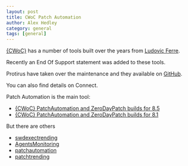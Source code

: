 ```yaml
---
layout: post
title: CWoC Patch Automation
author: Alex Hedley
category: general
tags: [general]
---
```


[{CWoC}](https://www.symantec.com/connect/articles/cwoc) has a number of tools built over the years from [Ludovic Ferre](https://www.symantec.com/connect/user/ludovic-ferre).

Recently an End Of Support statement was added to these tools.

Protirus have taken over the maintenance and they available on [GitHub](https://protirus.github.io/).

You can also find details on Connect.

Patch Automation is the main tool:

- [{CWoC} PatchAutomation and ZeroDayPatch builds for 8.5](https://www.symantec.com/connect/articles/cwoc-patchautomation-and-zerodaypatch-builds-85)
- [{CWoC} PatchAutomation and ZeroDayPatch builds for 8.1](https://www.symantec.com/connect/downloads/cwoc-patchautomation-and-zerodaypatch-builds-81)


But there are others

- [swdexectrending](https://github.com/Protirus/swdexectrending)
- [AgentsMonitoring](https://github.com/Protirus/AgentsMonitoring)
- [patchautomation](https://github.com/Protirus/patchautomation)
- [patchtrending](https://github.com/Protirus/patchtrending)
